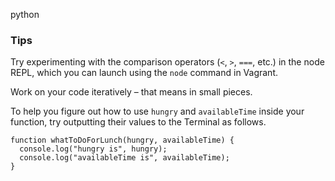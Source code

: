 python

### Tips

Try experimenting with the comparison operators (`<`, `>`, `===`, etc.) in the node REPL, which you can launch using the `node` command in Vagrant.

Work on your code iteratively – that means in small pieces. 

To help you figure out how to use `hungry` and `availableTime` inside your function, try outputting their values to the Terminal as follows.
```
function whatToDoForLunch(hungry, availableTime) {
  console.log("hungry is", hungry);
  console.log("availableTime is", availableTime);
}
```
